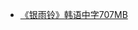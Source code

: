 * [《银雨铃》韩语中字707MB](http://op.sbb.zone:8889/index.php?explorer/share/file&hash=ac3cfBIfcGHd_3ItJRx73M3USzwyIhJHyo4668ErLXNYbHeNH2JhnTZGopRN-HeC1qvGsheuLGHjJM0N2klXhYVhZhXzXj6eebDl9s1GJ6cQDPG8_9lh_g&name=%E3%80%8A%E9%93%B6%E9%9B%A8%E9%93%83%E3%80%8B%E9%9F%A9%E8%AF%AD%E4%B8%AD%E5%AD%97707MB.rar)                    
